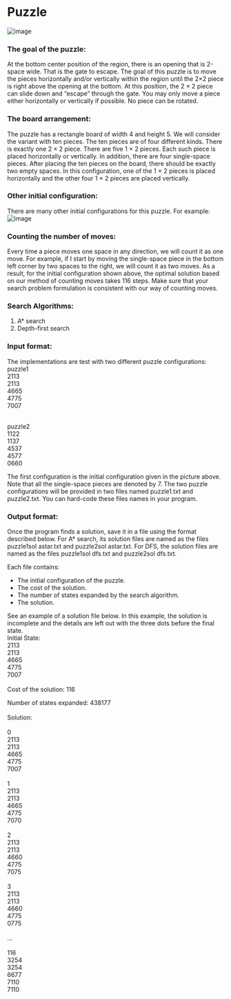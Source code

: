 # Puzzle

![image](https://user-images.githubusercontent.com/28790865/117384528-32d20080-aeb1-11eb-9182-e90feb9f7991.png)

### The goal of the puzzle:

At the bottom center position of the region, there is an opening that is 2-space wide. That is the gate to escape. The goal of this puzzle is to move the pieces horizontally and/or vertically within the region until the 2×2 piece is right above the opening at the bottom. At this position, the 2 × 2 piece can slide down and “escape” through the gate. You may only move a piece either horizontally or vertically if possible. No piece can be rotated.

### The board arrangement:

The puzzle has a rectangle board of width 4 and height 5. We will consider the variant with ten pieces. The ten pieces are of four different kinds. There is exactly one 2 × 2 piece. There are five 1 × 2 pieces. Each such piece is placed horizontally or vertically. In addition, there are four single-space pieces. After placing the ten pieces on the board, there should be exactly two empty spaces. In this configuration, one of the 1 × 2 pieces is placed horizontally and the other four 1 × 2 pieces are placed vertically.

### Other initial configuration:

There are many other initial configurations for this puzzle. For example:
![image](https://user-images.githubusercontent.com/28790865/117385292-cfe16900-aeb2-11eb-95e9-f45874933abd.png)

### Counting the number of moves:

Every time a piece moves one space in any direction, we will count it as one move. For example, if I start by moving the single-space piece in the bottom left corner by two spaces to the right, we will count it as two moves. As a result, for the initial configuration shown above, the optimal solution based on our method of counting moves takes 116 steps. Make sure that your search problem formulation is consistent with our way of counting moves.

### Search Algorithms:

1. A* search
2. Depth-first search

### Input format:

The implementations are test with two different puzzle configurations: <br/>
puzzle1<br/> 
2113<br/>
2113<br/>
4665<br/>
4775<br/>
7007<br/>
<br/>

puzzle2<br/>
1122<br/>
1137<br/>
4537<br/>
4577<br/>
0660<br/>

The first configuration is the initial configuration given in the picture above. Note that all the single-space pieces are denoted by 7. The two puzzle configurations will be provided in two files named puzzle1.txt and puzzle2.txt. You can hard-code these files names in your program. 


### Output format:
Once the program finds a solution, save it in a file using the format described below. 
For A* search, its solution files are named as the files puzzle1sol astar.txt and puzzle2sol astar.txt. For DFS, the solution files are named as the files puzzle1sol dfs.txt and puzzle2sol dfs.txt.

Each file contains:
* The initial configuration of the puzzle.
* The cost of the solution.
* The number of states expanded by the search algorithm. 
* The solution.

See an example of a solution file below. In this example, the solution is incomplete and the details are left out with the three dots before the final state.
<br/>
Initial State:<br/>
2113<br/>
2113<br/>
4665<br/>
4775<br/>
7007<br/>
<br/>
Cost of the solution: 116 <br/>

Number of states expanded: 438177 <br/>
<br/>
Solution: <br/>
<br/>
0 <br/>
2113<br/>
2113<br/>
4665<br/>
4775<br/>
7007<br/>
<br/>
1<br/>
2113<br/>
2113<br/>
4665<br/>
4775<br/>
7070<br/>
<br/>
2<br/>
2113<br/>
2113<br/>
4660<br/>
4775<br/>
7075<br/>
<br/>
3<br/>
2113<br/>
2113<br/>
4660<br/>
4775<br/>
0775<br/>
<br/>
...<br/>
<br/>
116<br/>
3254<br/>
3254<br/>
6677<br/>
7110<br/>
7110<br/>
